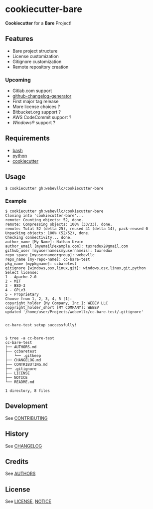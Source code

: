 # cookiecutter-bare
**Cookiecutter** for a **Bare** Project!

## Features
 - Bare project structure
 - License customization
 - Gitignore customization
 - Remote repository creation

### Upcoming
 - Gitlab.com support
 - [github-changelog-generator](https://github.com/skywinder/github-changelog-generator)
 - First major tag release
 - More license choices ?
 - Bitbucket.org support ?
 - AWS CodeCommit support ?
 - *Windows&reg;* support ?

## Requirements
 - [bash](https://www.gnu.org/software/bash/bash.html)
 - [python](https://www.python.org/downloads/)
 - [cookiecutter](https://github.com/audreyr/cookiecutter)

## Usage
    $ cookiecutter gh:webevllc/cookiecutter-bare

### Example
    $ cookiecutter gh:webevllc/cookiecutter-bare
    Cloning into 'cookiecutter-bare'...
    remote: Counting objects: 52, done.
    remote: Compressing objects: 100% (33/33), done.
    remote: Total 52 (delta 25), reused 41 (delta 14), pack-reused 0
    Unpacking objects: 100% (52/52), done.
    Checking connectivity... done.
    author_name [My Name]: Nathan Urwin
    author_email [myemail@example.com]: tuxredux2@gmail.com
    github_user [myusernameismyusernameis]: tuxredux
    repo_space [myusernameorgroup]: webevllc
    repo_name [my-repo-name]: cc-bare-test
    pkg_name [mypkgname]: ccbaretest
    gitignore [windows,osx,linux,git]: windows,osx,linux,git,python
    Select license:
    1 - Apache-2.0
    2 - MIT
    3 - BSD-3
    4 - GPLv3
    5 - Proprietary
    Choose from 1, 2, 3, 4, 5 [1]:
    copyright_holder [My Company, Inc.]: WEBEV LLC
    copyright_holder_short [MY COMPANY]: WEBEV
    updated '/home/user/Projects/webevllc/cc-bare-test/.gitignore'


    cc-bare-test setup successfully!


    $ tree -a cc-bare-test
    cc-bare-test
    ├── AUTHORS.md
    ├── ccbaretest
    │   └── .gitkeep
    ├── CHANGELOG.md
    ├── CONTRIBUTING.md
    ├── .gitignore
    ├── LICENSE
    ├── NOTICE
    └── README.md

    1 directory, 8 files

## Development
See [CONTRIBUTING](CONTRIBUTING.md)

## History
See [CHANGELOG](CHANGELOG.md)

## Credits
See [AUTHORS](AUTHORS.md)

## License
See [LICENSE](LICENSE), [NOTICE](NOTICE)
